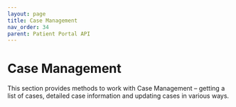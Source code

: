 ```yaml
---
layout: page
title: Case Management
nav_order: 34
parent: Patient Portal API
---
```


# Case Management


This section provides methods to work with Case Management – getting a list of cases, detailed case information and updating cases in various ways.






